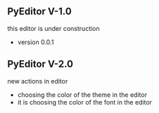 ## PyEditor V-1.0

this editor is under construction
- version 0.0.1

## PyEditor V-2.0
new actions in editor
- choosing the color of the theme in the editor
- it is choosing the color of the font in the editor
